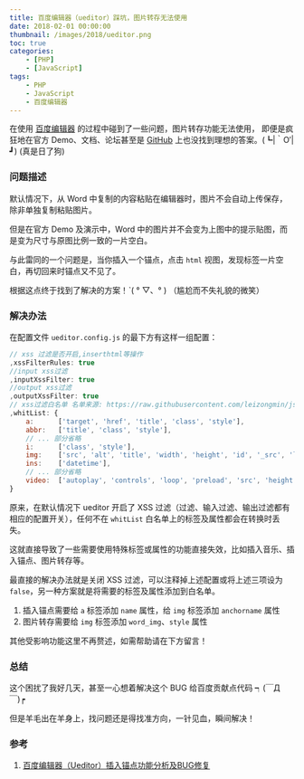 ```yaml
---
title: 百度编辑器（ueditor）踩坑，图片转存无法使用
date: 2018-02-01 00:00:00
thumbnail: /images/2018/ueditor.png
toc: true
categories:
    - [PHP]
    - [JavaScript]
tags:
    - PHP
    - JavaScript
    - 百度编辑器
---
```


在使用 [百度编辑器](http://ueditor.baidu.com) 的过程中碰到了一些问题，图片转存功能无法使用，
即便是疯狂地在官方 Demo、文档、论坛甚至是 [GitHub](https://github.com/lddtime) 上也没找到理想的答案。(┗|｀O′|┛)   (真是日了狗)

<!-- more -->

### 问题描述

默认情况下，从 Word 中复制的内容粘贴在编辑器时，图片不会自动上传保存，除非单独复制粘贴图片。

但是在官方 Demo 及演示中，Word 中的图片并不会变为上图中的提示贴图，而是变为尺寸与原图比例一致的一片空白。

与此雷同的一个问题是，当你插入一个锚点，点击 `html` 视图，发现标签一片空白，再切回来时锚点又不见了。

根据这点终于找到了解决的方案！ˋ( ° ▽、° )  （尴尬而不失礼貌的微笑）

### 解决办法

在配置文件 `ueditor.config.js` 的最下方有这样一组配置：

```javascript
// xss 过滤是否开启,inserthtml等操作
,xssFilterRules: true
//input xss过滤
,inputXssFilter: true
//output xss过滤
,outputXssFilter: true
// xss过滤白名单 名单来源: https://raw.githubusercontent.com/leizongmin/js-xss/master/lib/default.js
,whitList: {
    a:      ['target', 'href', 'title', 'class', 'style'],
    abbr:   ['title', 'class', 'style'],
    // ... 部分省略
    i:      ['class', 'style'],
    img:    ['src', 'alt', 'title', 'width', 'height', 'id', '_src', 'loadingclass', 'class', 'data-latex'],
    ins:    ['datetime'],
    // ... 部分省略
    video:  ['autoplay', 'controls', 'loop', 'preload', 'src', 'height', 'width', 'class', 'style']
}
```

原来，在默认情况下 ueditor 开启了 XSS 过滤（过滤、输入过滤、输出过滤都有相应的配置开关），任何不在 `whitList` 白名单上的标签及属性都会在转换时丢失。

这就直接导致了一些需要使用特殊标签或属性的功能直接失效，比如插入音乐、插入锚点、图片转存等。

最直接的解决办法就是关闭 XSS 过滤，可以注释掉上述配置或将上述三项设为 `false`，另一种方案就是将需要的标签及属性添加到白名单。

1. 插入锚点需要给 `a` 标签添加 `name` 属性，给 `img` 标签添加 `anchorname` 属性
2. 图片转存需要给 `img` 标签添加 `word_img`、`style` 属性

其他受影响功能这里不再赘述，如需帮助请在下方留言！

### 总结

这个困扰了我好几天，甚至一心想着解决这个 BUG 给百度贡献点代码 ┑(￣Д ￣)┍

但是羊毛出在羊身上，找问题还是得找准方向，一针见血，瞬间解决！

### 参考

1. [百度编辑器（Ueditor）插入锚点功能分析及BUG修复](http://www.dqiu.net/doc/578746cd71c64)
